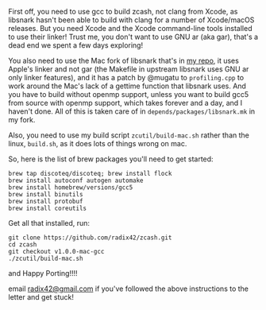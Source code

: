First off, you need to use gcc to build zcash, not clang from Xcode,
as libsnark hasn't been able to build with clang for a number of 
Xcode/macOS releases. But you need Xcode and the Xcode command-line
tools installed to use their linker! Trust me, you don't want to use
GNU ar (aka gar), that's a dead end we spent a few days exploring!

You also need to use the Mac fork of libsnark that's in [my repo](https://github.com/radix42/libsnark),
it uses Apple's linker and not gar (the Makefile in upstream libsnark
uses GNU ar only linker features), and it has a patch by @mugatu
to `profiling.cpp` to work around the Mac's lack of a gettime function
that libsnark uses. And you have to build without openmp support, unless
you want to build gcc5 from source with openmp support, which takes
forever and a day, and I haven't done. All of this is taken care of
in `depends/packages/libsnark.mk` in my fork.

Also, you need to use my build script `zcutil/build-mac.sh` rather
than the linux, `build.sh`, as it does lots of things wrong on mac.

So, here is the list of brew packages you'll need to get started:

```shell
brew tap discoteq/discoteq; brew install flock
brew install autoconf autogen automake
brew install homebrew/versions/gcc5
brew install binutils
brew install protobuf
brew install coreutils
```

Get all that installed, run:

```shell
git clone https://github.com/radix42/zcash.git
cd zcash
git checkout v1.0.0-mac-gcc
./zcutil/build-mac.sh
```

and Happy Porting!!!!

email <radix42@gmail.com> if you've followed the above
instructions to the letter and get stuck!
